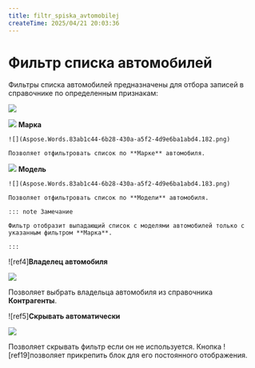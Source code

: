 ```yaml
---
title: filtr_spiska_avtomobilej
createTime: 2025/04/21 20:03:36
---
```

# Фильтр списка автомобилей

Фильтры списка автомобилей предназначены для отбора записей в справочнике по определенным признакам:

![](Aspose.Words.83ab1c44-6b28-430a-a5f2-4d9e6ba1abd4.181.png)

![](Aspose.Words.83ab1c44-6b28-430a-a5f2-4d9e6ba1abd4.004.png) **Марка**

    ![](Aspose.Words.83ab1c44-6b28-430a-a5f2-4d9e6ba1abd4.182.png)

    Позволяет отфильтровать список по **Марке** автомобиля.

![](Aspose.Words.83ab1c44-6b28-430a-a5f2-4d9e6ba1abd4.006.png) **Модель**

    ![](Aspose.Words.83ab1c44-6b28-430a-a5f2-4d9e6ba1abd4.183.png)

    Позволяет отфильтровать список по **Модели** автомобиля.

    ::: note Замечание

    Фильтр отобразит выпадающий список с моделями автомобилей только с указанным фильтром **Марка**.

    :::

![ref4]**Владелец автомобиля**

![](Aspose.Words.83ab1c44-6b28-430a-a5f2-4d9e6ba1abd4.184.png)

Позволяет выбрать владельца автомобиля из справочника **Контрагенты**.

![ref5]**Скрывать автоматически**

![](Aspose.Words.83ab1c44-6b28-430a-a5f2-4d9e6ba1abd4.185.png)

Позволяет скрывать фильтр если он не используется. Кнопка ![ref19]позволяет прикрепить блок для его постоянного отображения.